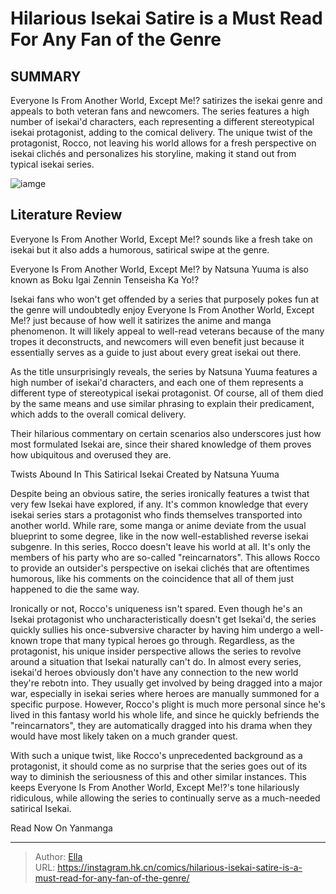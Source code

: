# Hilarious Isekai Satire is a Must Read For Any Fan of the Genre


## SUMMARY 



  Everyone Is From Another World, Except Me!? satirizes the isekai genre and appeals to both veteran fans and newcomers.   The series features a high number of isekai&#39;d characters, each representing a different stereotypical isekai protagonist, adding to the comical delivery.   The unique twist of the protagonist, Rocco, not leaving his world allows for a fresh perspective on isekai clichés and personalizes his storyline, making it stand out from typical isekai series.  

![iamge](https://static1.srcdn.com/wordpress/wp-content/uploads/2023/12/everyone-is-from-another-world-except-me-_-key-visual.jpg)

## Literature Review

Everyone Is From Another World, Except Me!? sounds like a fresh take on isekai but it also adds a humorous, satirical swipe at the genre.






Everyone Is From Another World, Except Me!? by Natsuna Yuuma is also known as Boku Igai Zennin Tenseisha Ka Yo!?







Isekai fans who won&#39;t get offended by a series that purposely pokes fun at the genre will undoubtedly enjoy Everyone Is From Another World, Except Me!? just because of how well it satirizes the anime and manga phenomenon. It will likely appeal to well-read veterans because of the many tropes it deconstructs, and newcomers will even benefit just because it essentially serves as a guide to just about every great isekai out there.

As the title unsurprisingly reveals, the series by Natsuna Yuuma features a high number of isekai&#39;d characters, and each one of them represents a different type of stereotypical isekai protagonist. Of course, all of them died by the same means and use similar phrasing to explain their predicament, which adds to the overall comical delivery.

          




Their hilarious commentary on certain scenarios also underscores just how most formulated Isekai are, since their shared knowledge of them proves how ubiquitous and overused they are.


 Twists Abound In This Satirical Isekai 
Created by Natsuna Yuuma
          

Despite being an obvious satire, the series ironically features a twist that very few Isekai have explored, if any. It&#39;s common knowledge that every isekai series stars a protagonist who finds themselves transported into another world. While rare, some manga or anime deviate from the usual blueprint to some degree, like in the now well-established reverse isekai subgenre. In this series, Rocco doesn&#39;t leave his world at all. It&#39;s only the members of his party who are so-called &#34;reincarnators&#34;. This allows Rocco to provide an outsider&#39;s perspective on isekai clichés that are oftentimes humorous, like his comments on the coincidence that all of them just happened to die the same way.




Ironically or not, Rocco&#39;s uniqueness isn&#39;t spared. Even though he&#39;s an Isekai protagonist who uncharacteristically doesn&#39;t get Isekai&#39;d, the series quickly sullies his once-subversive character by having him undergo a well-known trope that many typical heroes go through. Regardless, as the protagonist, his unique insider perspective allows the series to revolve around a situation that Isekai naturally can&#39;t do. In almost every series, isekai&#39;d heroes obviously don&#39;t have any connection to the new world they&#39;re rebotn into. They usually get involved by being dragged into a major war, especially in isekai series where heroes are manually summoned for a specific purpose. However, Rocco&#39;s plight is much more personal since he&#39;s lived in this fantasy world his whole life, and since he quickly befriends the &#34;reincarnators&#34;, they are automatically dragged into his drama when they would have most likely taken on a much grander quest.

          




With such a unique twist, like Rocco&#39;s unprecedented background as a protagonist, it should come as no surprise that the series goes out of its way to diminish the seriousness of this and other similar instances. This keeps Everyone Is From Another World, Except Me!?&#39;s tone hilariously ridiculous, while allowing the series to continually serve as a much-needed satirical Isekai.

Read Now On Yanmanga



---

> Author: [Ella](https://instagram.hk.cn/)  
> URL: https://instagram.hk.cn/comics/hilarious-isekai-satire-is-a-must-read-for-any-fan-of-the-genre/  

